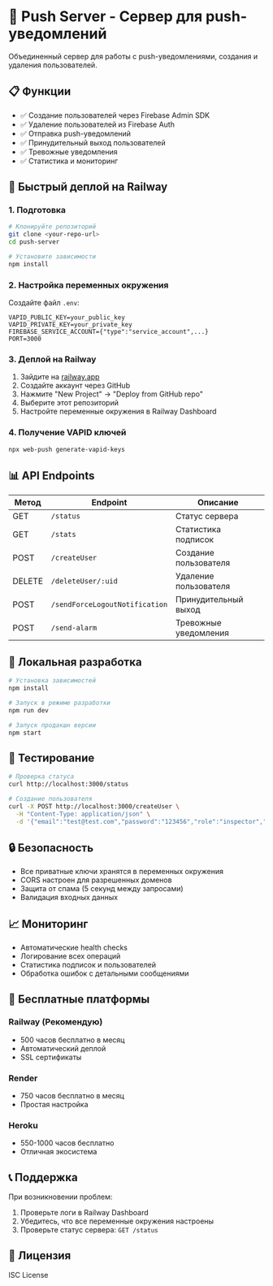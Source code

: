 # 🚀 Push Server - Сервер для push-уведомлений

Объединенный сервер для работы с push-уведомлениями, создания и удаления пользователей.

## 📋 Функции

- ✅ Создание пользователей через Firebase Admin SDK
- ✅ Удаление пользователей из Firebase Auth
- ✅ Отправка push-уведомлений
- ✅ Принудительный выход пользователей
- ✅ Тревожные уведомления
- ✅ Статистика и мониторинг

## 🚀 Быстрый деплой на Railway

### 1. Подготовка
```bash
# Клонируйте репозиторий
git clone <your-repo-url>
cd push-server

# Установите зависимости
npm install
```

### 2. Настройка переменных окружения
Создайте файл `.env`:
```env
VAPID_PUBLIC_KEY=your_public_key
VAPID_PRIVATE_KEY=your_private_key
FIREBASE_SERVICE_ACCOUNT={"type":"service_account",...}
PORT=3000
```

### 3. Деплой на Railway
1. Зайдите на [railway.app](https://railway.app)
2. Создайте аккаунт через GitHub
3. Нажмите "New Project" → "Deploy from GitHub repo"
4. Выберите этот репозиторий
5. Настройте переменные окружения в Railway Dashboard

### 4. Получение VAPID ключей
```bash
npx web-push generate-vapid-keys
```

## 📊 API Endpoints

| Метод | Endpoint | Описание |
|-------|----------|----------|
| GET | `/status` | Статус сервера |
| GET | `/stats` | Статистика подписок |
| POST | `/createUser` | Создание пользователя |
| DELETE | `/deleteUser/:uid` | Удаление пользователя |
| POST | `/sendForceLogoutNotification` | Принудительный выход |
| POST | `/send-alarm` | Тревожные уведомления |

## 🔧 Локальная разработка

```bash
# Установка зависимостей
npm install

# Запуск в режиме разработки
npm run dev

# Запуск продакшн версии
npm start
```

## 🧪 Тестирование

```bash
# Проверка статуса
curl http://localhost:3000/status

# Создание пользователя
curl -X POST http://localhost:3000/createUser \
  -H "Content-Type: application/json" \
  -d '{"email":"test@test.com","password":"123456","role":"inspector","name":"Test User"}'
```

## 🔒 Безопасность

- Все приватные ключи хранятся в переменных окружения
- CORS настроен для разрешенных доменов
- Защита от спама (5 секунд между запросами)
- Валидация входных данных

## 📈 Мониторинг

- Автоматические health checks
- Логирование всех операций
- Статистика подписок и пользователей
- Обработка ошибок с детальными сообщениями

## 🎯 Бесплатные платформы

### Railway (Рекомендую)
- 500 часов бесплатно в месяц
- Автоматический деплой
- SSL сертификаты

### Render
- 750 часов бесплатно в месяц
- Простая настройка

### Heroku
- 550-1000 часов бесплатно
- Отличная экосистема

## 📞 Поддержка

При возникновении проблем:
1. Проверьте логи в Railway Dashboard
2. Убедитесь, что все переменные окружения настроены
3. Проверьте статус сервера: `GET /status`

## 📄 Лицензия

ISC License 